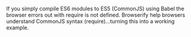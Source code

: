 If you simply compile ES6 modules to ES5 (CommonJS) using Babel the browser errors out with require is not defined. Browserify help browsers understand CommonJS syntax (require)...turning this into a working example.